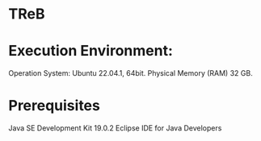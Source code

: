 # TReB
# Execution Environment:
Operation System: Ubuntu 22.04.1, 64bit.
Physical Memory (RAM) 32 GB.

# Prerequisites
 Java SE Development Kit 19.0.2
 Eclipse IDE for Java Developers 
